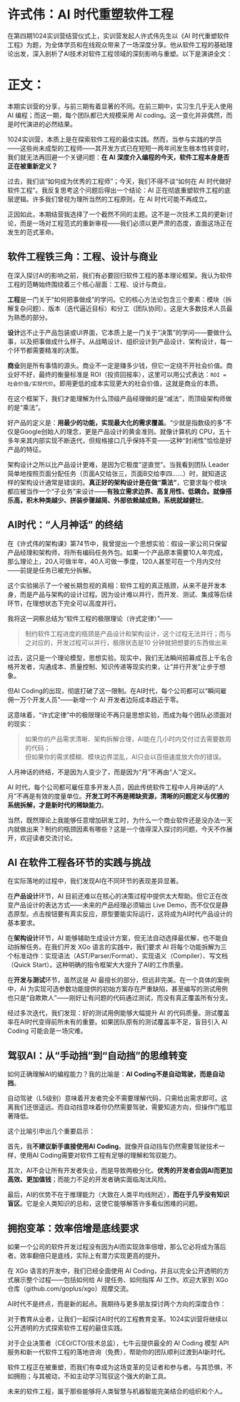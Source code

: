 # 许式伟：AI 时代重塑软件工程

在第四期1024实训营结营仪式上，实训营发起人许式伟先生以《AI 时代重塑软件工程》为题，为全体学员和在线观众带来了一场深度分享。他从软件工程的基础理论出发，深入剖析了AI技术对软件工程领域的深刻影响与重塑。以下是演讲全文：

# 正文：

本期实训营的分享，与前三期有着显著的不同。在前三期中，实习生几乎无人使用 AI 编程；而这一期，每个团队都已大规模采用 AI coding。这一变化并非偶然，而是时代演进的必然结果。

1024实训营，本质上是在探索软件工程的最佳实践。然而，当参与实践的学员——这些尚未成型的工程师——其开发方式已在短短一两年间发生根本性转变时，我们就无法再回避一个关键问题：**在 AI 深度介入编程的今天，软件工程本身是否正在被重新定义？**

过去，我们谈“如何成为优秀的工程师”；今天，我们不得不谈“如何在 AI 时代做好软件工程”。我反复思考这个问题后得出一个结论：AI 正在彻底重塑软件工程的底层逻辑。许多我们曾视为理所当然的工程原则，在 AI 时代可能不再成立。

正因如此，本期结营我选择了一个截然不同的主题。这不是一次技术工具的更新讨论，而是一场对工程范式的重新审视——我们必须以更严肃的态度，直面这场正在发生的范式革命。

## 软件工程铁三角：工程、设计与商业

在深入探讨AI的影响之前，我们有必要回归软件工程的基本理论框架。我认为软件工程的范畴始终围绕着三个核心层面：工程、设计与商业。

**工程**是一门关于“如何把事做成”的学问。它的核心方法论包含三个要素：模块（拆解复杂问题）、版本（迭代逼近目标）和分工（团队协同）。这是大多数技术人员最为熟悉的部分。

**设计**远不止于产品包装或UI界面，它本质上是一门关于“决策”的学问——要做什么事，以及把事做成什么样子。从战略设计、组织设计到产品设计、架构设计，每一个环节都需要精准的决策。

**商业**则是所有事情的源头。商业不一定是赚多少钱，但它一定绕不开社会价值。商业好不好，最终的衡量标准是 ROI（投资回报率），这里可以用公式表达：`ROI = 社会价值/实现代价`。即用更低的成本实现更大的社会价值，这就是商业的本质。

在这个框架下，我们才能理解为什么顶级产品经理做的是“减法”，而顶级架构师做的是“乘法”。

好产品的定义是：**用最少的功能，实现最大化的需求覆盖**。“少就是指数级的多”不仅是Google创始人的理念，更是产品设计的黄金准则。就像计算机的 CPU，五十多年来其内部实现不断迭代，但规格接口几乎保持不变——这种“封闭性”恰恰是好产品的特征。

架构设计之所以比产品设计更难，是因为它极度“逆直觉”。当我看到团队 Leader 简单地按照页面分配任务（页面A交给张三，页面B交给李四......）时，就知道这样的架构设计通常是错误的。**真正好的架构设计是在做“乘法”**，它要求每个模块都应被当作一个“子业务”来设计——**有独立需求边界、高复用性、低耦合。就像搭乐高，积木种类越少、拼装步骤越简、外部依赖越成熟，系统就越健壮**。


## AI时代：“人月神话” 的终结

在《许式伟的架构课》第74节中，我曾提出一个思想实验：假设一家公司只保留产品经理和架构师，将所有编码任务外包。如果一个产品原本需要10人年完成，那么理论上，20人可做半年，40人可做一季度，120人甚至可在一个月内交付——前提是任务已被充分拆解。

这个实验揭示了一个被长期忽视的真相：软件工程的真正瓶颈，从来不是开发本身，而是产品与架构的设计过程。因为设计难以并行，而开发、测试、集成等后续环节，在理想状态下完全可以高度并行。

我将这一洞察总结为“软件工程的极限理论（许式定律）”——

>制约软件工程进度的瓶颈是产品设计和架构设计，这个过程无法并行；而与之对应的，开发过程可以并行，极限状态是10 分钟就把想要的东西做出来

过去，这只是一个理论模型，思想实验。现实中，我们无法瞬间招募成百上千名合格开发者，沟通成本、质量控制、知识传递等现实约束，让“并行开发”止步于想象。

但AI Coding的出现，彻底打破了这一限制。在AI时代，每个公司都可以“瞬间雇佣一万个开发人员”——新增一个 AI 开发者边际成本趋近于零。

这意味着，“许式定律”中的极限理论不再只是思想实验，而成为每个团队必须面对的现实：

>如果你的产品需求清晰、架构拆解合理，AI能在几小时内交付过去需要数周的代码；<br/>但如果你的需求模糊、模块边界混乱，AI只会以百倍速度放大你的错误。

人月神话的终结，不是因为人变少了，而是因为“月”不再由“人”定义。

AI 时代，每个公司都可雇任意多开发人员，因此传统软件工程中人月神话的“人月”不再是有效的度量单位。**开发工时不再是稀缺资源，清晰的问题定义与优雅的系统拆解，才是新时代的稀缺能力**。

当然，既然理论上我能够任意增加研发工时，为什么一个商业软件还是没办法一天内就做出来？制约的瓶颈因素有哪些？这是一个值得深入探讨的问题，今天不作展开，欢迎读者交流讨论。

## AI 在软件工程各环节的实践与挑战

在实际落地的过程中，我们发现AI在不同环节的表现差异显著。

在**产品设计**环节，AI 目前还难以在核心的决策过程中提供太大帮助。但它正在改变产品设计的表达方式——未来的产品经理必须输出 Live Demo，而不仅仅是静态原型。点击按钮要有真实反应，原型要能实际运行，这将成为AI时代产品设计的基本要求。

在**架构设计**环节，AI 能够辅助生成设计方案，但无法自动选择最优解，也不能自动拆解任务。在我们开发 XGo 语言的实践中，我们要求 AI 将每个功能拆解为三个标准动作：实现语法（AST/Parser/Format）、实现语义（Compiler）、写文档（Quick Start）。这种明确的指令框架大大提升了AI的工作质量。

在**开发与测试**环节，虽然这是 AI 最擅长的部分，但远非完美。在一个具体的案例中，AI 为实现可选参数功能提供的初始方案存在严重缺陷，甚至编写的测试用例也只是“自欺欺人”——刚好让有问题的代码通过测试，而没有真正覆盖所有分支。

经过多次迭代，我们发现：好的测试用例能够大幅提升 AI 的代码质量。测试覆盖率在AI时代变得前所未有的重要。如果团队原有的测试覆盖率不足，盲目引入 AI Coding 可能会是一场灾难。

## 驾驭AI：从“手动挡”到“自动挡”的思维转变

如何正确理解AI的编程能力？我的比喻是：**AI Coding不是自动驾驶，而是自动挡**。

自动驾驶（L5级别）意味着开发者完全不需要理解代码，只需给出需求即可。这离我们还很遥远。而自动挡意味着你仍然需要驾驶，需要知道方向，但操作门槛显著降低。

这个比喻引申出几个重要启示：

首先，我**不建议新手直接使用AI Coding**。就像开自动挡车仍然需要驾驶技术一样，使用AI Coding需要对软件工程有足够的理解和驾驭能力。

其次，AI不会让所有开发者失业，而是导致两极分化。**优秀的开发者会因AI而更加高效、更加值钱**；而能力不足的开发者确实面临淘汰风险。

最后，AI的优势不在于推理能力（大致在人类平均线附近），**而在于几乎没有知识盲区**。它是全人类知识的总和，这使它能够解答许多看似困难的问题。

## 拥抱变革：效率倍增是底线要求

如果一个公司的软件开发过程没有因为AI而实现效率倍增，那么它必将成为落后者。效率翻倍只是底线，实际上有潜力实现更高的提升。

在 XGo 语言的开发中，我们已经全面使用 AI Coding，并且以完全公开透明的方式展示整个过程——包括如何给 AI 提任务、如何指挥 AI 工作。欢迎大家到 XGo 仓库（github.com/goplus/xgo）观摩交流。

AI时代不是终点，而是新的起点。我期待与更多朋友探讨两个方向的深度合作：

对于教育从业者，让我们一起探讨AI时代的工程教育变革。1024实训营将继续以公开透明的方式探索软件工程的最佳实践。

对于企业决策者（CEO/CTO/技术总监），七牛云提供最全的 AI Coding 模型 API 服务和新一代软件工程的落地咨询（免费），帮助你的团队顺利过渡到AI新时代。

软件工程正在被重塑，而我们有幸成为这场变革的见证者和参与者。与其恐惧，不如拥抱；与其被动，不如主动学习驾驭这个强大的新工具。

未来的软件工程，属于那些能够将人类智慧与机器智能完美结合的组织和个人。